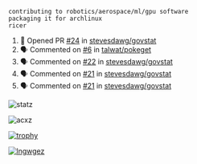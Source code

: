 ```
contributing to robotics/aerospace/ml/gpu software
packaging it for archlinux
ricer
```

<!--START_SECTION:activity-->
1. 💪 Opened PR [#24](https://github.com/stevesdawg/govstat/pull/24) in [stevesdawg/govstat](https://github.com/stevesdawg/govstat)
2. 🗣 Commented on [#6](https://github.com/talwat/pokeget/issues/6) in [talwat/pokeget](https://github.com/talwat/pokeget)
3. 🗣 Commented on [#22](https://github.com/stevesdawg/govstat/issues/22) in [stevesdawg/govstat](https://github.com/stevesdawg/govstat)
4. 🗣 Commented on [#21](https://github.com/stevesdawg/govstat/issues/21) in [stevesdawg/govstat](https://github.com/stevesdawg/govstat)
5. 🗣 Commented on [#21](https://github.com/stevesdawg/govstat/issues/21) in [stevesdawg/govstat](https://github.com/stevesdawg/govstat)
<!--END_SECTION:activity-->


![statz](https://github-readme-stats.vercel.app/api?username=acxz&include_all_commits=true&show_icons=true)

<p><img align="center" src="https://github-readme-streak-stats.herokuapp.com/?user=acxz&" alt="acxz" /></p>

[![trophy](https://github-profile-trophy.vercel.app/?username=acxz)](https://github.com/ryo-ma/github-profile-trophy)

[![lngwgez](https://github-readme-stats.vercel.app/api/top-langs/?username=acxz&layout=compact)](https://github.com/acxz/github-readme-stats)
